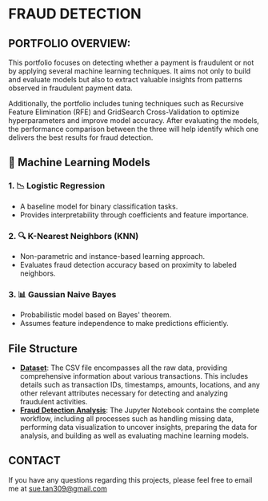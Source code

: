 # FRAUD DETECTION 

## PORTFOLIO OVERVIEW: 
This portfolio focuses on detecting whether a payment is fraudulent or not by applying several machine learning techniques. It aims not only to build and evaluate models but also to extract valuable insights from patterns observed in fraudulent payment data.

Additionally, the portfolio includes tuning techniques such as Recursive Feature Elimination (RFE) and GridSearch Cross-Validation to optimize hyperparameters and improve model accuracy.
After evaluating the models, the performance comparison between the three will help identify which one delivers the best results for fraud detection.

## 🧠 Machine Learning Models

### 1. 📉 Logistic Regression
- A baseline model for binary classification tasks.
- Provides interpretability through coefficients and feature importance.

### 2. 🔍 K-Nearest Neighbors (KNN)
- Non-parametric and instance-based learning approach.
- Evaluates fraud detection accuracy based on proximity to labeled neighbors.

### 3. 📊 Gaussian Naive Bayes
- Probabilistic model based on Bayes' theorem.
- Assumes feature independence to make predictions efficiently.

## File Structure  
- [**Dataset**](https://github.com/SueTan309/Fraud-Detection/blob/master/fraud_detection.csv): The CSV file encompasses all the raw data, providing comprehensive information about various transactions. This includes details such as transaction IDs, timestamps, amounts, locations, and any other relevant attributes necessary for detecting and analyzing fraudulent activities.
- [**Fraud Detection Analysis**](https://github.com/SueTan309/Fraud-Detection/blob/master/Fraud%20Detection%20Analysis.ipynb): The Jupyter Notebook contains the complete workflow, including all processes such as handling missing data, performing data visualization to uncover insights, preparing the data for analysis, and building as well as evaluating machine learning models.

## CONTACT
If you have any questions regarding this projects, please feel free to email me at sue.tan309@gmail.com
